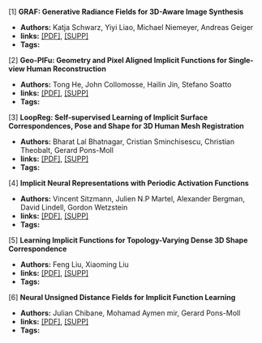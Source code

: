 [1] **GRAF: Generative Radiance Fields for 3D-Aware Image Synthesis**  
  - **Authors:** Katja Schwarz, Yiyi Liao, Michael Niemeyer, Andreas Geiger
  - **links:** [[PDF]](https://proceedings.neurips.cc/paper/2020/file/e92e1b476bb5262d793fd40931e0ed53-Paper.pdf), [[SUPP]]()
  - **Tags:**

[2] **Geo-PIFu: Geometry and Pixel Aligned Implicit Functions for Single-view Human Reconstruction**  
  - **Authors:** Tong He, John Collomosse, Hailin Jin, Stefano Soatto
  - **links:** [[PDF]](https://proceedings.neurips.cc/paper/2020/file/690f44c8c2b7ded579d01abe8fdb6110-Paper.pdf), [[SUPP]]()
  - **Tags:**

[3] **LoopReg: Self-supervised Learning of Implicit Surface Correspondences, Pose and Shape for 3D Human Mesh Registration**  
  - **Authors:** Bharat Lal Bhatnagar, Cristian Sminchisescu, Christian Theobalt, Gerard Pons-Moll
  - **links:** [[PDF]](https://proceedings.neurips.cc/paper/2020/file/970af30e481057c48f87e101b61e6994-Paper.pdf), [[SUPP]]()
  - **Tags:**

[4] **Implicit Neural Representations with Periodic Activation Functions**  
  - **Authors:** Vincent Sitzmann, Julien N.P Martel, Alexander Bergman, David Lindell, Gordon Wetzstein
  - **links:** [[PDF]](https://proceedings.neurips.cc/paper/2020/file/53c04118df112c13a8c34b38343b9c10-Paper.pdf), [[SUPP]]()
  - **Tags:**

[5] **Learning Implicit Functions for Topology-Varying Dense 3D Shape Correspondence**  
  - **Authors:** Feng Liu, Xiaoming Liu
  - **links:** [[PDF]](https://proceedings.neurips.cc/paper/2020/file/335cd1b90bfa4ee70b39d08a4ae0cf2d-Paper.pdf), [[SUPP]]()
  - **Tags:**

[6] **Neural Unsigned Distance Fields for Implicit Function Learning**  
  - **Authors:** Julian Chibane, Mohamad Aymen mir, Gerard Pons-Moll
  - **links:** [[PDF]](https://proceedings.neurips.cc/paper/2020/file/f69e505b08403ad2298b9f262659929a-Paper.pdf), [[SUPP]]()
  - **Tags:**

